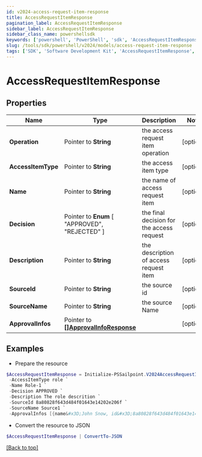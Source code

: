 ```yaml
---
id: v2024-access-request-item-response
title: AccessRequestItemResponse
pagination_label: AccessRequestItemResponse
sidebar_label: AccessRequestItemResponse
sidebar_class_name: powershellsdk
keywords: ['powershell', 'PowerShell', 'sdk', 'AccessRequestItemResponse', 'V2024AccessRequestItemResponse'] 
slug: /tools/sdk/powershell/v2024/models/access-request-item-response
tags: ['SDK', 'Software Development Kit', 'AccessRequestItemResponse', 'V2024AccessRequestItemResponse']
---
```



# AccessRequestItemResponse

## Properties

Name | Type | Description | Notes
------------ | ------------- | ------------- | -------------
**Operation** |  Pointer to **String** | the access request item operation | [optional] 
**AccessItemType** |  Pointer to **String** | the access item type | [optional] 
**Name** |  Pointer to **String** | the name of access request item | [optional] 
**Decision** |  Pointer to  **Enum** [  "APPROVED",    "REJECTED" ] | the final decision for the access request | [optional] 
**Description** |  Pointer to **String** | the description of access request item | [optional] 
**SourceId** |  Pointer to **String** | the source id | [optional] 
**SourceName** |  Pointer to **String** | the source Name | [optional] 
**ApprovalInfos** |  Pointer to [**[]ApprovalInfoResponse**](approval-info-response) |  | [optional] 

## Examples

- Prepare the resource
```powershell
$AccessRequestItemResponse = Initialize-PSSailpoint.V2024AccessRequestItemResponse  -Operation Add `
 -AccessItemType role `
 -Name Role-1 `
 -Decision APPROVED `
 -Description The role descrition `
 -SourceId 8a80828f643d484f01643e14202e206f `
 -SourceName Source1 `
 -ApprovalInfos [{name&#x3D;John Snow, id&#x3D;8a80828f643d484f01643e14202e2000, status&#x3D;Approved}]
```

- Convert the resource to JSON
```powershell
$AccessRequestItemResponse | ConvertTo-JSON
```


[[Back to top]](#) 

